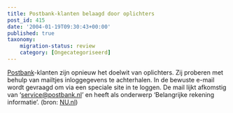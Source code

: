 ```yaml
---
title: Postbank-klanten belaagd door oplichters
post_id: 415
date: '2004-01-19T09:30:43+00:00'
published: true
taxonomy:
    migration-status: review
    category: [Ongecategoriseerd]
---
```

[Postbank](http://www.postbank.nl/)-klanten zijn opnieuw het doelwit van oplichters. Zij proberen met behulp van mailtjes inloggegevens te achterhalen. In de bewuste e-mail wordt gevraagd om via een speciale site in te loggen. De mail lijkt afkomstig van ‘service@postbank.nl’ en heeft als onderwerp ‘Belangrijke rekening informatie’. (bron: [NU.nl](http://nu.nl/news.jsp?n=261113&c=50))